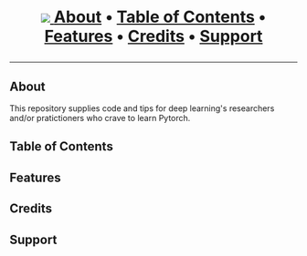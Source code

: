<h1 align="center">
  <br>
  <a href="https://pytorch.org/"><img src="images/pytorch-tutorial-header.png></a>
</h1>

<p align="center">
  <a href="#about">About</a> •
  <a href="#table of contents">Table of Contents</a> •
  <a href="#features">Features</a> •
  <a href="#credits">Credits</a> •
  <a href="#support">Support</a>
</p>

---

## About

This repository supplies code and tips for deep learning's researchers and/or pratictioners who crave to learn Pytorch. 
 
## Table of Contents

## Features

## Credits

## Support
